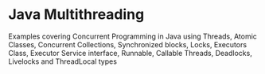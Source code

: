 # Java Multithreading
Examples covering Concurrent Programming in Java using Threads, Atomic Classes, Concurrent Collections, Synchronized blocks, Locks, Executors Class, Executor Service interface, Runnable, Callable Threads, Deadlocks, Livelocks and ThreadLocal types
